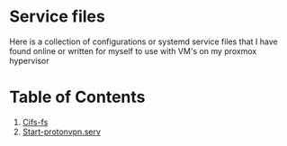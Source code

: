 
# Service files 

Here is a collection of configurations or systemd service files that I have found online or written for myself to use with VM's on my proxmox hypervisor 

# Table of Contents
1. [Cifs-fs](service-files/cifs-fstab)
2. [Start-protonvpn.serv](service-files/start-protonvpn.service)
